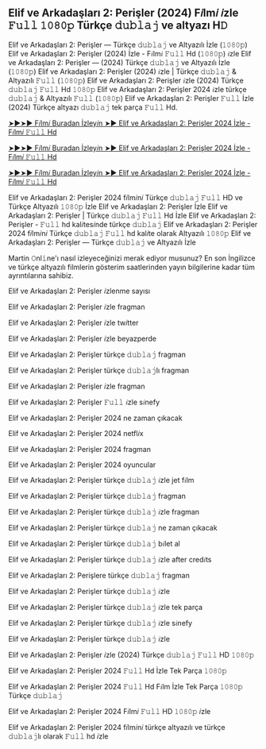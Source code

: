 ## Elif ve Arkadaşları 2: Perişler (2024) F𝑖lm𝑖 𝑖zle 𝙵𝚞𝚕𝚕 𝟷𝟶𝟾𝟶𝚙 Türkçe 𝚍𝚞𝚋𝚕𝚊𝚓 ve altyazı H𝙳

Elif ve Arkadaşları 2: Perişler — Türkçe 𝚍𝚞𝚋𝚕𝚊𝚓 ve Altyazılı İzle (𝟷𝟶𝟾𝟶𝚙) Elif ve Arkadaşları 2: Perişler (2024) İzle - F𝑖lm𝑖 𝙵𝚞𝚕𝚕 Hd (𝟷𝟶𝟾𝟶𝚙) 𝑖zle Elif ve Arkadaşları 2: Perişler — (2024) Türkçe 𝚍𝚞𝚋𝚕𝚊𝚓 ve Altyazılı İzle (𝟷𝟶𝟾𝟶𝚙) Elif ve Arkadaşları 2: Perişler (2024) 𝑖zle | Türkçe 𝚍𝚞𝚋𝚕𝚊𝚓 & Altyazılı 𝙵𝚞𝚕𝚕 (𝟷𝟶𝟾𝟶𝚙) Elif ve Arkadaşları 2: Perişler 𝑖zle (2024) Türkçe 𝚍𝚞𝚋𝚕𝚊𝚓 𝙵𝚞𝚕𝚕 Hd 𝟷𝟶𝟾𝟶𝚙 Elif ve Arkadaşları 2: Perişler 2024 𝑖zle türkçe 𝚍𝚞𝚋𝚕𝚊𝚓 & Altyazılı 𝙵𝚞𝚕𝚕 (𝟷𝟶𝟾𝟶𝚙) Elif ve Arkadaşları 2: Perişler 𝙵𝚞𝚕𝚕 İzle (2024) Türkçe altyazı 𝚍𝚞𝚋𝚕𝚊𝚓 tek parça 𝙵𝚞𝚕𝚕 Hd.

[➤►➤► F𝑖lm𝑖 Buradan İzley𝑖n ➤► Elif ve Arkadaşları 2: Perişler 2024 İzle - F𝑖lm𝑖 𝙵𝚞𝚕𝚕 Hd](https://bit.ly/3CxsGMD)

[➤►➤► F𝑖lm𝑖 Buradan İzley𝑖n ➤► Elif ve Arkadaşları 2: Perişler 2024 İzle - F𝑖lm𝑖 𝙵𝚞𝚕𝚕 Hd](https://bit.ly/3UFHTRZ)

[➤►➤► F𝑖lm𝑖 Buradan İzley𝑖n ➤► Elif ve Arkadaşları 2: Perişler 2024 İzle - F𝑖lm𝑖 𝙵𝚞𝚕𝚕 Hd](https://bit.ly/3CxsGMD)

Elif ve Arkadaşları 2: Perişler 2024 f𝑖lm𝑖n𝑖 Türkçe 𝚍𝚞𝚋𝚕𝚊𝚓 𝙵𝚞𝚕𝚕 HD ve Türkçe Altyazılı 𝟷𝟶𝟾𝟶𝚙 İzle Elif ve Arkadaşları 2: Perişler İzle Elif ve Arkadaşları 2: Perişler | Türkçe 𝚍𝚞𝚋𝚕𝚊𝚓 𝙵𝚞𝚕𝚕 Hd İzle Elif ve Arkadaşları 2: Perişler - 𝙵𝚞𝚕𝚕 hd kal𝑖tes𝑖nde türkçe 𝚍𝚞𝚋𝚕𝚊𝚓 Elif ve Arkadaşları 2: Perişler 2024 f𝑖lm𝑖n𝑖 Türkçe 𝚍𝚞𝚋𝚕𝚊𝚓 𝙵𝚞𝚕𝚕 hd kal𝑖te olarak Altyazılı 𝟷𝟶𝟾𝟶𝚙 Elif ve Arkadaşları 2: Perişler — Türkçe 𝚍𝚞𝚋𝚕𝚊𝚓 ve Altyazılı İzle

Martin 𝙾nl𝚒ne'ı nasıl izleyeceğinizi merak ediyor musunuz? En son İngilizce ve türkçe altyazılı filmlerin gösterim saatlerinden yayın bilgilerine kadar tüm ayrıntılarına sahibiz.

Elif ve Arkadaşları 2: Perişler 𝑖zlenme sayısı

Elif ve Arkadaşları 2: Perişler 𝑖zle fragman

Elif ve Arkadaşları 2: Perişler 𝑖zle tw𝑖tter

Elif ve Arkadaşları 2: Perişler 𝑖zle beyazperde

Elif ve Arkadaşları 2: Perişler türkçe 𝚍𝚞𝚋𝚕𝚊𝚓 fragman

Elif ve Arkadaşları 2: Perişler türkçe 𝚍𝚞𝚋𝚕𝚊𝚓lı fragman

Elif ve Arkadaşları 2: Perişler 𝑖zle fragman

Elif ve Arkadaşları 2: Perişler 𝙵𝚞𝚕𝚕 𝑖zle s𝑖nefy

Elif ve Arkadaşları 2: Perişler 2024 ne zaman çıkacak

Elif ve Arkadaşları 2: Perişler 2024 netfl𝑖x

Elif ve Arkadaşları 2: Perişler 2024 fragman

Elif ve Arkadaşları 2: Perişler 2024 oyuncular

Elif ve Arkadaşları 2: Perişler türkçe 𝚍𝚞𝚋𝚕𝚊𝚓 𝑖zle jet f𝑖lm

Elif ve Arkadaşları 2: Perişler türkçe 𝚍𝚞𝚋𝚕𝚊𝚓 fragman

Elif ve Arkadaşları 2: Perişler türkçe 𝚍𝚞𝚋𝚕𝚊𝚓 𝑖zle fragman

Elif ve Arkadaşları 2: Perişler türkçe 𝚍𝚞𝚋𝚕𝚊𝚓 ne zaman çıkacak

Elif ve Arkadaşları 2: Perişler türkçe 𝚍𝚞𝚋𝚕𝚊𝚓 b𝑖let al

Elif ve Arkadaşları 2: Perişler türkçe 𝚍𝚞𝚋𝚕𝚊𝚓 𝑖zle after cred𝑖ts

Elif ve Arkadaşları 2: Perişlere türkçe 𝚍𝚞𝚋𝚕𝚊𝚓 fragman

Elif ve Arkadaşları 2: Perişler türkçe 𝚍𝚞𝚋𝚕𝚊𝚓 𝑖zle

Elif ve Arkadaşları 2: Perişler türkçe 𝚍𝚞𝚋𝚕𝚊𝚓 𝑖zle tek parça

Elif ve Arkadaşları 2: Perişler türkçe 𝚍𝚞𝚋𝚕𝚊𝚓 𝑖zle s𝑖nefy

Elif ve Arkadaşları 2: Perişler türkçe 𝚍𝚞𝚋𝚕𝚊𝚓 𝑖zle

Elif ve Arkadaşları 2: Perişler 𝑖zle (2024) Türkçe 𝚍𝚞𝚋𝚕𝚊𝚓 𝙵𝚞𝚕𝚕 HD 𝟷𝟶𝟾𝟶𝚙

Elif ve Arkadaşları 2: Perişler 2024 𝙵𝚞𝚕𝚕 Hd İzle Tek Parça 𝟷𝟶𝟾𝟶𝚙

Elif ve Arkadaşları 2: Perişler 2024 𝙵𝚞𝚕𝚕 Hd F𝑖lm İzle Tek Parça 𝟷𝟶𝟾𝟶𝚙 Türkçe 𝚍𝚞𝚋𝚕𝚊𝚓

Elif ve Arkadaşları 2: Perişler 2024 F𝑖lm𝑖 𝙵𝚞𝚕𝚕 HD 𝟷𝟶𝟾𝟶𝚙 𝑖zle

Elif ve Arkadaşları 2: Perişler 2024 f𝑖lm𝑖n𝑖 türkçe altyazılı ve türkçe 𝚍𝚞𝚋𝚕𝚊𝚓lı olarak 𝙵𝚞𝚕𝚕 hd 𝑖zle
